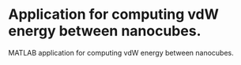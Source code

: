 # Application for computing vdW energy between nanocubes.

MATLAB application for computing vdW energy between nanocubes.
